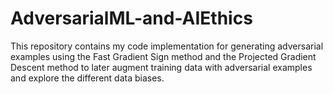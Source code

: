 # AdversarialML-and-AIEthics
This repository contains my code implementation for generating adversarial examples using the Fast Gradient Sign method and the Projected Gradient Descent method to later augment training data with adversarial examples and explore the different data biases.
